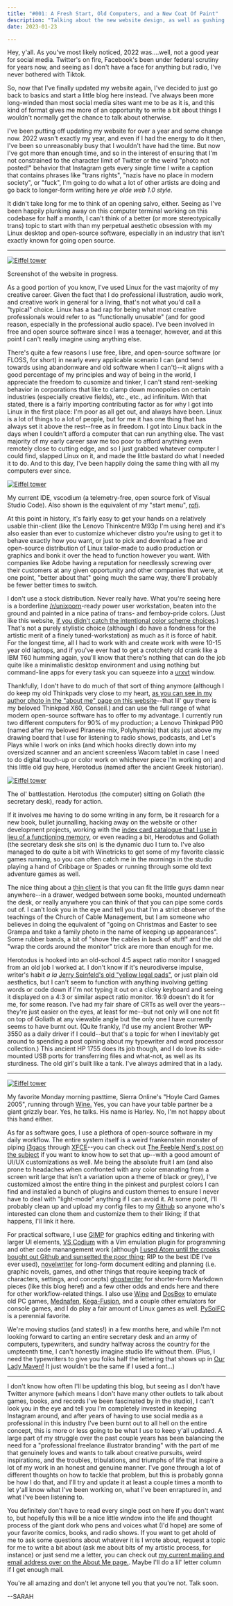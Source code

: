 ```yaml
---
title: "#001: A Fresh Start, Old Computers, and a New Coat Of Paint"
description: "Talking about the new website design, as well as gushing about open source software, going over the nitty gritty in my very ancient writing setup, and musing about why social media isn't working for me anymore."  
date: 2023-01-23

---
```


Hey, y'all. As you've most likely noticed, 2022 was....well, not a good year for social media. Twitter's on fire, Facebook's been under federal scrutiny for years now, and seeing as I don't have a face for anything but radio, I've never bothered with Tiktok. 

So, now that I've finally updated my website again, I've decided to just go back to basics and start a little blog here instead. I've always been more long-winded than most social media sites want me to be as it is, and this kind of format gives me more of an opportunity to write a bit about things I wouldn't normally get the chance to talk about otherwise. 

I've been putting off updating my website for over a year and some change now. 2022 wasn't exactly my year, and even if I had the energy to do it then, I've been so unreasonably busy that I wouldn't have had the time. But now I've got more than enough time, and so in the interest of ensuring that I'm not constrained to the character limit of Twitter or the weird "photo not posted!" behavior that Instagram gets every single time I write a caption that contains phrases like "trans rights", "nazis have no place in modern society", or "fuck", I'm going to do what a lot of other artists are doing and go back to longer-form writing here _ye olde web 1.0 style_. 

It didn't take long for me to think of an opening salvo, either. Seeing as I've been happily plunking away on this computer terminal working on this codebase for half a month, I can't think of a better (or more stereotypically trans) topic to start with than my perpetual aesthetic obsession with my Linux desktop and open-source software, especially in an industry that isn't exactly known for going open source.

---

<div class="floatleft caption"">
  <p><a href= "/blog/0001/setup1.png"><img src="/blog/0001/setup1.png" alt="Eiffel tower"></a></p>
  <p> Screenshot of the website in progress. </p>
</div>

As a good portion of you know, I've used Linux for the vast majority of my creative career. Given the fact that I do professional illustration, audio work, and creative work in general for a living, that's not what you'd call a "typical" choice. Linux has a bad rap for being what most creative professionals would refer to as "functionally unusable" (and for good reason, especially in the professional audio space). I've been involved in free and open source software since I was a teenager, however, and at this point I can't really imagine using anything else.

There's quite a few reasons I use free, libre, and open-source software (or FLOSS, for short) in nearly every applicable scenario I can (and tend towards using abandonware and old software when I can't)--it aligns with a good percentage of my principles and way of being in the world, I appreciate the freedom to cusomize and tinker, I can't stand rent-seeking behavior in corporations that like to clamp down monopolies on certain industries (especially creative fields), etc., etc., ad infinitum. With that stated, there is a fairly importing contributing factor as for why I got into Linux in the first place: I'm poor as all get out, and always have been. Linux is a lot of things to a lot of people, but for me it has one thing that has always set it above the rest--free as in freedom. I got into Linux back in the days when I couldn't afford a computer that can run anything else. The vast majority of my early career saw me too poor to afford anything even remotely close to cutting edge, and so I just grabbed whatever computer I could find, slapped Linux on it, and made the little bastard do what I needed it to do. And to this day, I've been happily doing the same thing with all my computers ever since.

<div class="floatright caption"">
  <p>
      <a href= "/blog/0001/setup3.png">
      <img src="/blog/0001/setup3.png" alt="Eiffel tower"></a> 
  </p>
  <p> My current IDE, vscodium (a telemetry-free, open source fork of Visual Studio Code). Also shown is the equivalent of my "start menu", <a href="https://github.com/davatorium/rofi">rofi</a>. </p>
</div>

At this point in history, it's fairly easy to get your hands on a relatively usable thin-client (like the Lenovo Thinkcentre M93p I'm using here) and it's also easier than ever to customize whichever distro you're using to get it to behave exactly how you want, or just to pick and download a free and open-source distribution of Linux tailor-made to audio production or graphics and bonk it over the head to function however you want. With companies like Adobe having a reputation for needlessly screwing over their customers at any given opportunity and other companies that were, at one point, "better about that" going much the same way, there'll probably be fewer better times to switch.

I don't use a stock distribution. Never really have. What you're seeing here is a borderline [/r/unixporn](https://old.reddit.com/r/unixporn)-ready power user workstation, beaten into the ground and painted in a nice patina of trans- and femboy-pride colors. (Just like this website, [if you didn't catch the intentional color scheme choices](https://variant-archive.tumblr.com/post/179097473122/femboy-pride-flag).) That's not a purely stylistic choice (although I do have a fondness for the artistic merit of a finely tuned-workstation) as much as it is force of habit. For the longest time, all I had to work with and create work with were 10-15 year old laptops, and if you've ever had to get a crotchety old crank like a IBM T60 humming again, you'll know that there's nothing that can do the job quite like a minimalistic desktop environment and using nothing but command-line apps for every task you can squeeze into a [urxvt](https://wiki.archlinux.org/title/rxvt-unicode) window.

Thankfully, I don't have to do much of that sort of thing anymore (although I do keep my old Thinkpads very close to my heart, [as you can see in my author photo in the "about me" page on this website](/resume/bio)--that lil' guy there is my beloved Thinkpad X60, Conseil.) and can use the full range of what modern open-source software has to offer to my advantage. I currently run two different computers for 90% of my production; a Lenovo Thinkpad P90 (named after my beloved Piranese mix, Polyhymnia) that sits just above my drawing board that I use for listening to radio shows, podcasts, and Let's Plays while I work on inks (and which hooks directly down into my oversized scanner and an ancient screenless Wacom tablet in case I need to do digital touch-up or color work on whichever piece I'm working on) and this little old guy here, Herotodus (named after the ancient Greek historian).

<div class="floatleft caption"">
  <p>
      <a href= "/blog/0001/setup4.png">
      <img src="/blog/0001/setup4.png" alt="Eiffel tower"></a> 
  </p>
  <p> The ol' battlestation. Herotodus (the computer) sitting on Goliath (the secretary desk), ready for action. </p>
</div>

If it involves me having to do some writing in any form, be it research for a new book, bullet journalling, hacking away on the website or other development projects, working with the [index card catalogue that I use in lieu of a functioning memory](https://en.wikipedia.org/wiki/Zettelkasten), or even reading a bit, Herodotus and Goliath (the secretary desk she sits on) is the dynamic duo I turn to. I've also managed to do quite a bit with Winetricks to get some of my favorite classic games running, so you can often catch me in the mornings in the studio playing a hand of Cribbage or Spades or running through some old text adventure games as well. 

The nice thing about a [thin client](https://en.wikipedia.org/wiki/Thin_client) is that you can fit the little guys damn near anywhere--in a drawer, wedged between some books, mounted underneath the desk, or really anywhere you can think of that you can pipe some cords out of. I can't look you in the eye and tell you that I'm a strict observer of the teachings of the Church of Cable Management, but I am someone who believes in doing the equivalent of "going on Christmas and Easter to see Grampa and take a family photo in the name of keeping up appearances". Some rubber bands, a bit of "shove the cables in back of stuff" and the old "wrap the cords around the monitor" trick are more than enough for me.

Herotodus is hooked into an old-school 4:5 aspect ratio monitor I snagged from an old job I worked at. I don't know if it's neurodiverse impulse, writer's habit _a la_ [Jerry Seinfeld's old "yellow legal pads"](https://www.jeremyutley.design/blog/the-daily-discipline), or just plain old aesthetics, but I can't seem to function with anything involving getting words or code down if I'm not typing it out on a clicky keyboard and seeing it displayed on a 4:3 or similar aspect ratio monitor. 16:9 doesn't do it for me, for some reason. I've had my fair share of CRTs as well over the years--they're just easier on the eyes, at least for me--but not only will one not fit on top of Goliath at any viewable angle but the only one I have currently seems to have burnt out. (Quite frankly, I'd use my ancient Brother WP-3550 as a daily driver if I could--but that's a topic for when I inevitably get around to spending a post opining about my typewriter and word processor collection.) This ancient HP 1755 does its job though, and I do love its side-mounted USB ports for transferring files and what-not, as well as its sturdiness. The old girl's built like a tank. I've always admired that in a lady.

---

<div class="floatright caption"">
  <p>
      <a href= "/blog/0001/setup5.png">
      <img src="/blog/0001/setup5.png" alt="Eiffel tower"></a> 
  </p>
  <p>
  My favorite Monday morning pasttime, Sierra Online's "Hoyle Card Games 2005", running through <a href="https://winehq.org">Wine.</a> Yes, you can have your table partner be a giant grizzly bear. Yes, he talks. His name is Harley. No, I'm not happy about this hand either.
  </p>
</div>

As far as software goes, I use a plethora of open-source software in my daily workflow. The entire system itself is a weird frankenstein monster of piping [i3gaps](https://github.com/Airblader/i3) through [XFCE](https://www.xfce.org/)--you can check out [The Feeble Nerd's post on the subject](https://feeblenerd.blogspot.com/2015/11/pretty-i3-with-xfce.html) if you want to know how to set that up--with a good amount of UI/UX customizations as well. Me being the absolute fruit I am (and also prone to headaches when confronted with any color emanating from a screen writ large that isn't a variation upon a theme of black or grey), I've customized almost the entire thing in the pinkest and purplest colors I can find and installed a bunch of plugins and custom themes to ensure I never have to deal with "light-mode" anything if I can avoid it. At some point, I'll probably clean up and upload my config files to my [Github](https://github.com/sarahallenreed) so anyone who's interested can clone them and customize them to their liking; if that happens, I'll link it here.

For practical software, I use [GIMP](https://gimp.org) for graphics editing and tinkering with larger UI elements, [VS Codium](https://vscodium.com/) with a Vim emulation plugin for programming and other code manangement work (although [I used Atom until the crooks bought out Github and sunsetted the poor thing](https://github.blog/2022-06-08-sunsetting-atom/); RIP to the best IDE I've ever used), [novelwriter](https://novelwriter.io/) for long-form document editing and planning (i.e. graphic novels, games, and other things that require keeping track of characters, settings, and concepts) [ghostwriter](https://ghostwriter.kde.org/) for shorter-form Markdown pieces (like this blog here!) and a few other odds and ends here and there for other workflow-related things. I also use [Wine](https://www.winehq.org/) and [DosBox](https://www.dosbox.com/) to emulate old PC games, [Mednafen](https://mednafen.github.io/), [Kega-Fusion](https://www.carpeludum.com/kega-fusion/), and a couple other emulators for console games, and I do play a fair amount of Linux games as well. [PySolFC](https://pysolfc.sourceforge.io/) is a perennial favorite.

We're moving studios (and states!) in a few months here, and while I'm not looking forward to carting an entire secretary desk and an army of computers, typewriters, and sundry halfway across the country for the umpteenth time, I can't honestly imagine studio life without them. (Plus, I need the typewriters to give you folks half the lettering that shows up in [Our Lady Maven!](https://ourladymaven.com/) It just wouldn't be the same if I used a font...)

- - - 

I don't know how often I'll be updating this blog, but seeing as I don't have Twitter anymore (which means I don't have many other outlets to talk about games, books, and records I've been fascinated by in the studio), I can't look you in the eye and tell you I'm completely invested in keeping Instagram around, and after years of having to use social media as a professional in this industry I've been burnt out to all hell on the entire concept, this is more or less going to be what I use to keep y'all updated. 
A large part of my struggle over the past couple years has been balancing the need for a "professional freelance illustrator branding" with the part of me that genuinely loves and wants to talk about creative pursuits, weird inspirations, and the troubles, tribulations, and triumphs of life that inspire a lot of my work in an honest and genuine manner. I've gone through a lot of different thoughts on how to tackle that problem, but this is probably gonna be how I do that, and I'll try and update it at least a couple times a month to let y'all know what I've been working on, what I've been enraptured in, and what I've been listening to. 

You definitely don't have to read every single post on here if you don't want to, but hopefully this will be a nice little window into the life and thought process of the giant dork who pens and voices what (I'd hope) are some of your favorite comics, books, and radio shows. If you want to get ahold of me to ask some questions about whatever it is I wrote about, request a topic for me to write a bit about (ask me about bits of my artistic process, for instance) or just send me a letter, you can check out [my current mailing and email address over on the About Me page.](/resume/bio). Maybe I'll do a lil' letter column if I get enough mail.

You're all amazing and don't let anyone tell you that you're not. Talk soon.

--SARAH